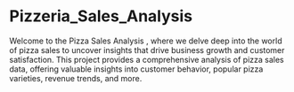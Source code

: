 # Pizzeria_Sales_Analysis
Welcome to the Pizza Sales Analysis , where we delve deep into the world of pizza sales to uncover insights that drive business growth and customer satisfaction. This project provides a comprehensive analysis of pizza sales data, offering valuable insights into customer behavior, popular pizza varieties, revenue trends, and more.

